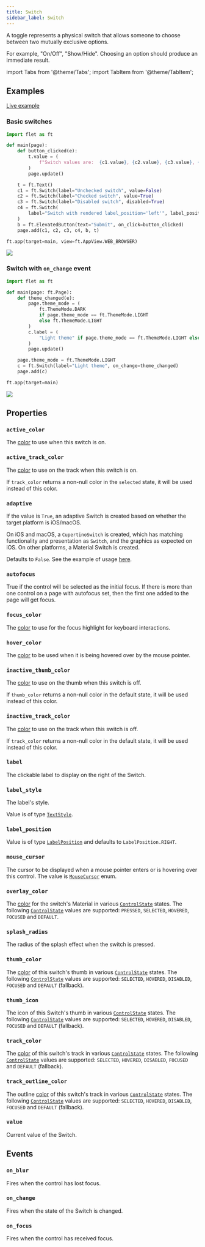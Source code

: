 ```yaml
---
title: Switch
sidebar_label: Switch
---
```


A toggle represents a physical switch that allows someone to choose between two mutually exclusive options.

For example, "On/Off", "Show/Hide". Choosing an option should produce an immediate result.

import Tabs from '@theme/Tabs';
import TabItem from '@theme/TabItem';

## Examples

[Live example](https://flet-controls-gallery.fly.dev/input/switch)

### Basic switches

<Tabs groupId="language">
  <TabItem value="python" label="Python" default>

```python
import flet as ft

def main(page):
    def button_clicked(e):
        t.value = (
            f"Switch values are:  {c1.value}, {c2.value}, {c3.value}, {c4.value}."
        )
        page.update()

    t = ft.Text()
    c1 = ft.Switch(label="Unchecked switch", value=False)
    c2 = ft.Switch(label="Checked switch", value=True)
    c3 = ft.Switch(label="Disabled switch", disabled=True)
    c4 = ft.Switch(
        label="Switch with rendered label_position='left'", label_position=ft.LabelPosition.LEFT
    )
    b = ft.ElevatedButton(text="Submit", on_click=button_clicked)
    page.add(c1, c2, c3, c4, b, t)

ft.app(target=main, view=ft.AppView.WEB_BROWSER)
```
  </TabItem>
</Tabs>

<img src="/img/docs/controls/switch/basic-switch.gif" className="screenshot-30"/>

### Switch with `on_change` event

<Tabs groupId="language">
  <TabItem value="python" label="Python" default>

```python
import flet as ft

def main(page: ft.Page):
    def theme_changed(e):
        page.theme_mode = (
            ft.ThemeMode.DARK
            if page.theme_mode == ft.ThemeMode.LIGHT
            else ft.ThemeMode.LIGHT
        )
        c.label = (
            "Light theme" if page.theme_mode == ft.ThemeMode.LIGHT else "Dark theme"
        )
        page.update()

    page.theme_mode = ft.ThemeMode.LIGHT
    c = ft.Switch(label="Light theme", on_change=theme_changed)
    page.add(c)

ft.app(target=main)
```
  </TabItem>
</Tabs>

<img src="/img/docs/controls/switch/switch-with-change-event.gif" className="screenshot-30"/>

## Properties

### `active_color`

The [color](/docs/reference/colors) to use when this switch is on.

### `active_track_color`

The [color](/docs/reference/colors) to use on the track when this switch is on.

If `track_color` returns a non-null color in the `selected` state, it will be used instead of this color.

### `adaptive`

If the value is `True`, an adaptive Switch is created based on whether the target platform is iOS/macOS.

On iOS and macOS, a `CupertinoSwitch` is created, which has matching functionality and presentation as `Switch`, and the graphics as expected on iOS. On other platforms, a Material Switch is created.

Defaults to `False`. See the example of
usage [here](/docs/controls/cupertinoswitch#cupertinoswitch-and-adaptive-switch).

### `autofocus`

True if the control will be selected as the initial focus. If there is more than one control on a page with autofocus set, then the first one added to the page will get focus.

### `focus_color`

The [color](/docs/reference/colors) to use for the focus highlight for keyboard interactions.

### `hover_color`

The [color](/docs/reference/colors) to be used when it is being hovered over by the mouse pointer.

### `inactive_thumb_color`

The [color](/docs/reference/colors) to use on the thumb when this switch is off.

If `thumb_color` returns a non-null color in the default state, it will be used instead of this color.

### `inactive_track_color`

The [color](/docs/reference/colors) to use on the track when this switch is off.

If `track_color` returns a non-null color in the default state, it will be used instead of this color.

### `label`

The clickable label to display on the right of the Switch.

### `label_style`

The label's style.

Value is of type [`TextStyle`](/docs/reference/types/textstyle).

### `label_position`

Value is of type [`LabelPosition`](/docs/reference/types/labelposition) and defaults to `LabelPosition.RIGHT`.

### `mouse_cursor`

The cursor to be displayed when a mouse pointer enters or is hovering over this control.
The value is [`MouseCursor`](/docs/reference/types/mousecursor) enum.

### `overlay_color`

The [color](/docs/reference/colors) for the switch's Material in
various [`ControlState`](/docs/reference/types/controlstate) states.
The following [`ControlState`](/docs/reference/types/controlstate) values are
supported: `PRESSED`, `SELECTED`, `HOVERED`, `FOCUSED` and `DEFAULT`.

### `splash_radius`

The radius of the splash effect when the switch is pressed.

### `thumb_color`

The [color](/docs/reference/colors) of this switch's thumb in
various [`ControlState`](/docs/reference/types/controlstate) states.
The following [`ControlState`](/docs/reference/types/controlstate) values are
supported: `SELECTED`, `HOVERED`, `DISABLED`, `FOCUSED` and `DEFAULT` (fallback).

### `thumb_icon`

The icon of this Switch's thumb in various [`ControlState`](/docs/reference/types/controlstate) states.
The following [`ControlState`](/docs/reference/types/controlstate) values are
supported: `SELECTED`, `HOVERED`, `DISABLED`, `FOCUSED` and `DEFAULT` (fallback).

### `track_color`

The [color](/docs/reference/colors) of this switch's track in
various [`ControlState`](/docs/reference/types/controlstate) states.
The following [`ControlState`](/docs/reference/types/controlstate) values are
supported: `SELECTED`, `HOVERED`, `DISABLED`, `FOCUSED` and `DEFAULT` (fallback).

### `track_outline_color`

The outline [color](/docs/reference/colors) of this switch's track in
various [`ControlState`](/docs/reference/types/controlstate) states.
The following [`ControlState`](/docs/reference/types/controlstate) values are
supported: `SELECTED`, `HOVERED`, `DISABLED`, `FOCUSED` and `DEFAULT` (fallback).

### `value`

Current value of the Switch.

## Events

### `on_blur`

Fires when the control has lost focus.

### `on_change`

Fires when the state of the Switch is changed.

### `on_focus`

Fires when the control has received focus.